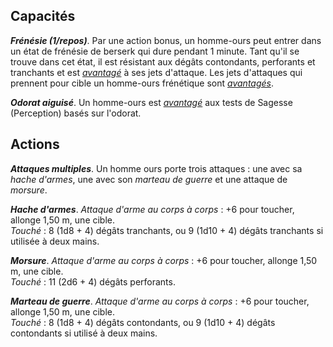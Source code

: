 ## Capacités
_**Frénésie (1/repos)**_. Par une action bonus, un homme-ours peut entrer dans un état de frénésie de berserk qui dure pendant 1 minute. Tant qu'il se trouve dans cet état, il est résistant aux dégâts contondants, perforants et tranchants et est [_avantagé_](/utiliser-les-caracteristiques/#avantage-et-desavantage) à ses jets d'attaque. Les jets d'attaques qui prennent pour cible un homme-ours frénétique sont [_avantagés_](/utiliser-les-caracteristiques/#avantage-et-desavantage).

_**Odorat aiguisé**_. Un homme-ours est [_avantagé_](/utiliser-les-caracteristiques/#avantage-et-desavantage) aux tests de Sagesse (Perception) basés sur l'odorat.

## Actions
_**Attaques multiples**_. Un homme ours porte trois attaques : une avec sa _hache d'armes_, une avec son _marteau de guerre_ et une attaque de _morsure_.

_**Hache d'armes**_. _Attaque d'arme au corps à corps_ : +6 pour toucher, allonge 1,50 m, une cible.  
_Touché_ : 8 (1d8 + 4) dégâts tranchants, ou 9 (1d10 + 4) dégâts tranchants si utilisée à deux mains.

_**Morsure**_. _Attaque d'arme au corps à corps_ : +6 pour toucher, allonge 1,50 m, une cible.  
_Touché_ : 11 (2d6 + 4) dégâts perforants.

_**Marteau de guerre**_. _Attaque d'arme au corps à corps_ : +6 pour toucher, allonge 1,50 m, une cible.  
_Touché_ : 8 (1d8 + 4) dégâts contondants, ou 9 (1d10 + 4) dégâts contondants si utilisé à deux mains.

